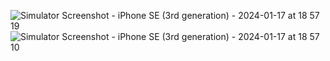 ![Simulator Screenshot - iPhone SE (3rd generation) - 2024-01-17 at 18 57 19](https://github.com/Gurpreet0790/WalletAppTypeScript/assets/38936433/6930f65a-07e2-4bb7-bdbd-ac07e1c54532)
![Simulator Screenshot - iPhone SE (3rd generation) - 2024-01-17 at 18 57 10](https://github.com/Gurpreet0790/WalletAppTypeScript/assets/38936433/fdbf8824-3d1d-4db6-bce5-63cad471081a)
